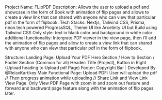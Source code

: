 Project Name: FLipPDF 
Description: Allows the user to upload a pdf and showcase in the form of Book with animation of flip pages and allows to create a view link that can shared with anyone who can view that particular pdf in the form of flipbook.
Tech Stacks: Nextjs, Tailwind CSS, Prisma, neon.tech powered ProgressSQL, Theme UI like Arcetinty UI but Build using Tailwind CSS Only
style: text in black color and background in white color
additional functionality: Intergrate PDF viewer in the view page, then i'll add the animation of flip pages and allow to create a view link that can shared with anyone who can view that particular pdf in the form of flipbook.

Structure: 
Landing Page: Upload Your PDF Hero Section / How to Section / Footer Section (Common for all)
Header: Title (Project), Button in Right (Upload heading to Upload pdf Page)
Footer: Copyright Bar | Developed By @RelaxKartikey
Main Functional Page:
Upload PDF: User will upload the pdf // Then progress animation while uploading // Share Link and View Link 
View Page: Only View PDF Page with zoom in and zoom out feature and forward and backward page feature along with the animation of flip pages later.